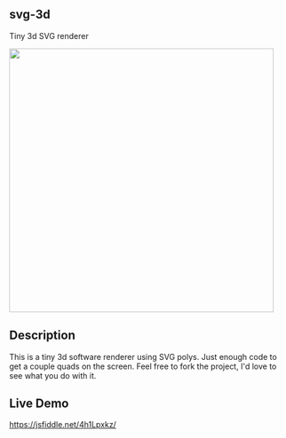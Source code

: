 ## svg-3d
Tiny 3d SVG renderer

<img width="476" src="https://cloud.githubusercontent.com/assets/623790/13055128/8342a0b2-d3db-11e5-8a04-1daee6010dd9.png">

## Description

This is a tiny 3d software renderer using SVG polys. Just enough code to get a couple quads on the screen. Feel free to fork the project, I'd love to see what you do with it.

## Live Demo

https://jsfiddle.net/4h1Lpxkz/
